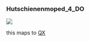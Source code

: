 ### Hutschienenmoped\_4\_DO

![](https://user-images.githubusercontent.com/69573151/210793964-3a96ae16-f480-4c91-bb85-6dea778ec37f.png)

this maps to [QX](../QX)
